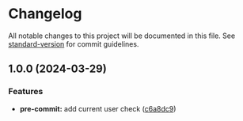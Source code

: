 # Changelog

All notable changes to this project will be documented in this file. See [standard-version](https://github.com/conventional-changelog/standard-version) for commit guidelines.

## 1.0.0 (2024-03-29)


### Features

* **pre-commit:** add current user check ([c6a8dc9](https://github.com/darkjinnee/mac-githooks/commit/c6a8dc98e28eb8b402c9911b22561243cfd4d463))
